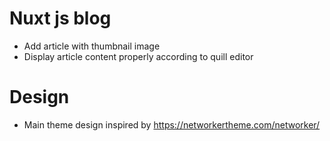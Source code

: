 # Nuxt js blog

 - Add article with thumbnail image
 - Display article content properly according to quill editor

# Design
 - Main theme design inspired by https://networkertheme.com/networker/